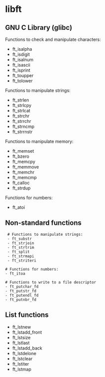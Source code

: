 # libft

## GNU C Library (glibc)

Functions to check and manipulate characters:
- ft_isalpha
- ft_isdigit
- ft_isalnum
- ft_isascii
- ft_isprint
- ft_toupper
- ft_tolower

Functions to manipulate strings:
- ft_strlen
- ft_strlcpy
- ft_strlcat
- ft_strchr
- ft_strrchr
- ft_strncmp
- ft_strrnstr

Functions to manipulate memory:
- ft_memset
- ft_bzero
- ft_memcpy
- ft_memmove
- ft_memchr
- ft_memcmp
- ft_calloc
- ft_strdup

Functions for numbers:
  - ft_atoi
  
  ## Non-standard functions

     # Functions to manipulate strings:
     - ft_substr
     - ft_strjoin
     - ft_strtrim
     - ft_split
     - ft_strmapi
     - ft_striteri

    # Functions for numbers:
    - ft_itoa
    
    # Functions to write to a file descriptor
    - ft_putchar_fd
    - ft_putstr_fd
    - ft_putendl_fd
    - ft_putnbr_fd
  
  ## List functions

  - ft_lstnew
  - ft_lstadd_front
  - ft_lstsize
  - ft_lstlast
  - ft_lstadd_back
  - ft_lstdelone
  - ft_lstclear
  - ft_lstiter
  - ft_lstmap
